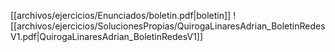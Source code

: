 [[archivos/ejercicios/Enunciados/boletin.pdf|boletin]]
![[archivos/ejercicios/SolucionesPropias/QuirogaLinaresAdrian_BoletinRedesV1.pdf|QuirogaLinaresAdrian_BoletinRedesV1]]
